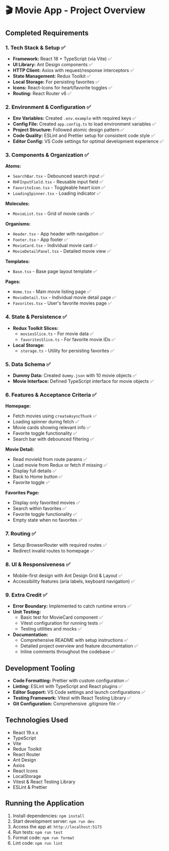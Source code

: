 # 🎬 Movie App - Project Overview

## Completed Requirements

### 1. Tech Stack & Setup ✅

- **Framework:** React 18 + TypeScript (via Vite) ✅
- **UI Library:** Ant Design components ✅
- **HTTP Client:** Axios with request/response interceptors ✅
- **State Management:** Redux Toolkit ✅
- **Local Storage:** For persisting favorites ✅
- **Icons:** React-Icons for heart/favorite toggles ✅
- **Routing:** React Router v6 ✅

### 2. Environment & Configuration ✅

- **Env Variables:** Created `.env.example` with required keys ✅
- **Config File:** Created `app.config.ts` to load environment variables ✅
- **Project Structure:** Followed atomic design pattern ✅
- **Code Quality:** ESLint and Prettier setup for consistent code style ✅
- **Editor Config:** VS Code settings for optimal development experience ✅

### 3. Components & Organization ✅

**Atoms:**

- `SearchBar.tsx` - Debounced search input ✅
- `RHFInputField.tsx` - Reusable input field ✅
- `FavoriteIcon.tsx` - Toggleable heart icon ✅
- `LoadingSpinner.tsx` - Loading indicator ✅

**Molecules:**

- `MovieList.tsx` - Grid of movie cards ✅

**Organisms:**

- `Header.tsx` - App header with navigation ✅
- `Footer.tsx` - App footer ✅
- `MovieCard.tsx` - Individual movie card ✅
- `MovieDetailPanel.tsx` - Detailed movie view ✅

**Templates:**

- `Base.tsx` - Base page layout template ✅

**Pages:**

- `Home.tsx` - Main movie listing page ✅
- `MovieDetail.tsx` - Individual movie detail page ✅
- `Favorites.tsx` - User's favorite movies page ✅

### 4. State & Persistence ✅

- **Redux Toolkit Slices:**
  - `moviesSlice.ts` - For movie data ✅
  - `favoritesSlice.ts` - For favorite movie IDs ✅
- **Local Storage:**
  - `storage.ts` - Utility for persisting favorites ✅

### 5. Data Schema ✅

- **Dummy Data:** Created `dummy.json` with 10 movie objects ✅
- **Movie Interface:** Defined TypeScript interface for movie objects ✅

### 6. Features & Acceptance Criteria ✅

**Homepage:**

- Fetch movies using `createAsyncThunk` ✅
- Loading spinner during fetch ✅
- Movie cards showing relevant info ✅
- Favorite toggle functionality ✅
- Search bar with debounced filtering ✅

**Movie Detail:**

- Read movieId from route params ✅
- Load movie from Redux or fetch if missing ✅
- Display full details ✅
- Back to Home button ✅
- Favorite toggle ✅

**Favorites Page:**

- Display only favorited movies ✅
- Search within favorites ✅
- Favorite toggle functionality ✅
- Empty state when no favorites ✅

### 7. Routing ✅

- Setup BrowserRouter with required routes ✅
- Redirect invalid routes to homepage ✅

### 8. UI & Responsiveness ✅

- Mobile-first design with Ant Design Grid & Layout ✅
- Accessibility features (aria labels, keyboard navigation) ✅

### 9. Extra Credit ✅

- **Error Boundary:** Implemented to catch runtime errors ✅
- **Unit Testing:**
  - Basic test for MovieCard component ✅
  - Vitest configuration for running tests ✅
  - Testing utilities and mocks ✅
- **Documentation:**
  - Comprehensive README with setup instructions ✅
  - Detailed project overview and feature documentation ✅
  - Inline comments throughout the codebase ✅

## Development Tooling

- **Code Formatting:** Prettier with custom configuration ✅
- **Linting:** ESLint with TypeScript and React plugins ✅
- **Editor Support:** VS Code settings and launch configurations ✅
- **Testing Framework:** Vitest with React Testing Library ✅
- **Git Configuration:** Comprehensive .gitignore file ✅

## Technologies Used

- React 19.x.x
- TypeScript
- Vite
- Redux Toolkit
- React Router
- Ant Design
- Axios
- React Icons
- LocalStorage
- Vitest & React Testing Library
- ESLint & Prettier

## Running the Application

1. Install dependencies: `npm install`
2. Start development server: `npm run dev`
3. Access the app at: `http://localhost:5173`
4. Run tests: `npm run test`
5. Format code: `npm run format`
6. Lint code: `npm run lint`
